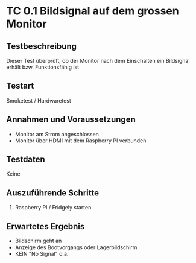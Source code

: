 # TC 0.1 Bildsignal auf dem grossen Monitor

## Testbeschreibung
Dieser Test überprüft, ob der Monitor nach dem Einschalten ein Bildsignal erhält bzw. Funktionsfähig ist

## Testart
Smoketest / Hardwaretest

## Annahmen und Voraussetzungen
- Monitor am Strom angeschlossen
- Monitor über HDMI mit dem Raspberry PI verbunden

## Testdaten
Keine

## Auszuführende Schritte
1. Raspberry PI / Fridgely starten

## Erwartetes Ergebnis
- Bildschirm geht an
- Anzeige des Bootvorgangs oder Lagerbildschirm
- KEIN "No Signal" o.ä. 